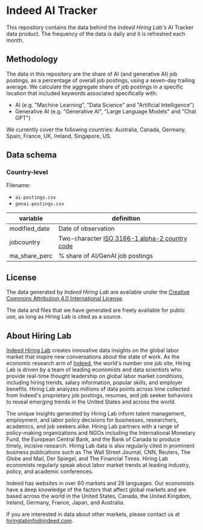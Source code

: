 # Indeed AI Tracker

This repository contains the data behind the *Indeed Hiring Lab's* AI Tracker data product. The frequency of the data is daily and it is refreshed each month.

## Methodology

The data in this repository are the share of AI (and generative AI) job postings, as a percentage of overall job postings, using a seven-day trailing average. We calculate the aggregate share of job postings in a specific location that included keywords associated specifically with:

- AI (e.g. "Machine Learning", "Data Science" and "Artificial Intelligence")
- Generative AI (e.g. "Generative AI", "Large Language Models" and "Chat GPT")

We currently cover the following countries: Australia, Canada, Germany, Spain, France, UK, Ireland, Singapore, US.

## Data schema

### Country-level

Filename:

- `ai-postings.csv`
- `genai-postings.csv`

| variable      | definition                                                                          |
|---------------|-------------------------------------------------------------------------------------|
| modified_date | Date of observation                                                                 |
| jobcountry    | Two-character [ISO 3166-1 alpha-2 country code](https://www.iban.com/country-codes) |
| ma_share_perc | % share of AI/GenAI job postings                                                   |

## License

The data generated by *Indeed Hiring Lab* are available under the [Creative Commons Attribution 4.0 International License](https://creativecommons.org/licenses/by/4.0/).

The data and files that we have generated are freely available for public use, as long as Hiring Lab is cited as a source.

## About Hiring Lab

[Indeed Hiring Lab](https://hiringlab.org) creates innovative data insights on the global labor market that inspire new conversations about the state of work. As the economic research arm of [Indeed](https://www.indeed.com/), the world's number one job site, Hiring Lab is driven by a team of leading economists and data scientists who provide real-time thought leadership on global labor market conditions, including hiring trends, salary information, popular skills, and employer benefits. Hiring Lab analyzes millions of data points across time collected from Indeed's proprietary job postings, resumes, and job seeker behaviors to reveal emerging trends in the United States and across the world.

The unique insights generated by Hiring Lab inform talent management, employment, and labor policy decisions for businesses, researchers, academics, and job seekers alike. Hiring Lab partners with a range of policy-making organizations and NGOs including the International Monetary Fund, the European Central Bank, and the Bank of Canada to produce timely, incisive research. Hiring Lab data is also regularly cited in prominent business publications such as The Wall Street Journal, CNN, Reuters, The Globe and Mail, Der Spiegel, and The Financial Times. Hiring Lab economists regularly speak about labor market trends at leading industry, policy, and academic conferences.

Indeed has websites in over 60 markets and 28 languages. Our economists have a deep knowledge of the factors that affect global markets and are based across the world in the United States, Canada, the United Kingdom, Ireland, Germany, France, Japan, and Australia.

If you are interested in data about other markets, please contact us at [hiringlabinfo@indeed.com](mailto:hiringlabinfo@indeed.com).
